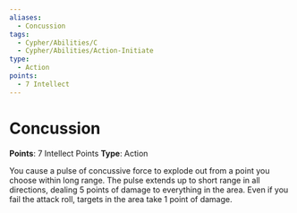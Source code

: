 ```yaml
---
aliases:
  - Concussion
tags:
  - Cypher/Abilities/C
  - Cypher/Abilities/Action-Initiate
type:
  - Action
points:
  - 7 Intellect
---
```


# Concussion

**Points**: 7 Intellect Points
**Type**: Action

You cause a pulse of concussive force to explode out from a point you choose within long range. The pulse extends up to short range in all directions, dealing 5 points of damage to everything in the area. Even if you fail the attack roll, targets in the area take 1 point of damage.
